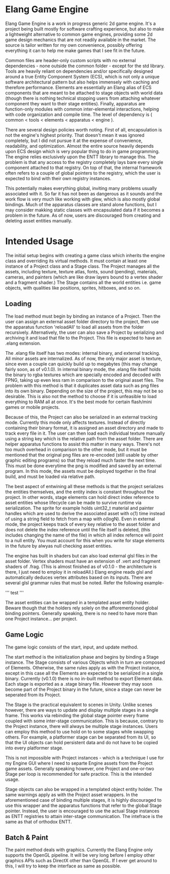 # Elang Game Engine

Elang Game Engine is a work in progress generic 2d game engine. It's a project being built mostly for software crafting experience, but also to make a lightweight alternative to common game engines, providing some 2d game design mechanics that are not readily available in the market. The source is tailor written for my own convenience, possibly offering everything it can to help me make games that I see fit in the future.

Common files are header-only custom scripts with no external dependencies - none outside the common folder - except for the std library. Tools are heavily reliant on dependencies and/or specifically designed around a true Entity Component System (ECS), which is not only a unique software architectural pattern but also helps immensely with caching and therefore performance. Elements are essentially an Elang alias of ECS components that are meant to be attached to stage objects with world data (though there is nothing technical stopping users from attaching whatever component they want to their stage entities). Finally, apparatus are function-only modules with common inter-elemental interactions, helping with code organization and compile time. The level of dependency is ( common < tools < elements < apparatus < engine ).

There are several design policies worth noting. First of all, encapsulation is not the engine's highest priority. That doesn't mean it was ignored completely, but I did not pursue it at the expense of convenience, readability, and optimization. Almost the entire source heavily depends upon ECS design which is very popular thing to do in game programming. The engine relies exclusively upon the ENTT library to manage this. The problem is that any access to the registry completely lays bare every single component attached to that registry. On top of that, the internal framework often refers to a couple of global pointers to the registry, which the user is expected to bind with their own registry instances. 

This potentially makes everything global, inviting many problems usually associated with it. So far it has not been as dangerous as it sounds and the work flow is very much like working with glew, which is also mostly global bindings. Much of the apparatus classes are stand alone functions, but I may consider makking static classes with encapsulated data if it becomes a problem in the future. As of now, users are discouraged from creating and deleting asset entities manually. 



# Intended Usage

The initial setup begins with creating a game class which inherits the engine class and overriding its virtual methods. It must contain at least one instance of a Project class and a Stage class. The Project manages all the assets, including texture, texture atlas, fonts, sound (pending), materials, cameras, and painters (which are like draw layers bound to a vertex shader and a fragment shader.) The Stage contains all the world entities i.e. game objects, with qualities like positions, sprites, hitboxes, and so on. 


## Loading

The load method must begin by binding an instance of a Project. Then the user can assign an external asset folder directory to the project, then use the apparatus function 'reloadAll' to load all assets from the folder recursively. Alternatively, the user can also save a Project by serializing and archiving it and load that file to the Project. This file is expected to have an .elang extension. 

The .elang file itself has two modes: internal binary, and external tracking. All minor assets are internalized. As of now, the only major asset is texture, since even a couple can quickly build up to megabytes (this may change fairly soon, as of v0.1.0). In internal binary mode, the .elang file itself holds the binary to rgba textures which are specially encoded and decoded with FPNG, taking up even less ram in comparison to the original asset files. The problem with this method is that it duplicates asset data such as png files into its own binary. Depending on the size of the project, this may not be so desirable. This is also not the method to choose if it is unfeasible to load everything to RAM all at once. It's the best mode for certain flash/mini games or mobile projects.

Because of this, the Project can also be serialized in an external tracking mode. Currently this mode only affects textures. Instead of directly containing their binary format, it is assigned an asset directory and made to track every file in it. The user can then load each individual texture manually using a string key which is the relative path from the asset folder. There are helper apparatus functions to assist this matter in many ways. There's not too much overhead in comparison to the other mode, but it must be mentioned that the original png files are re-encoded (still usable by other graphic editing programs) so that they reload much faster the next time. This must be done everytime the png is modified and saved by an external program. In this mode, the assets must be deployed together in the final build, and must be loaded via relative path. 

The best aspect of entwining all these methods is that the project serializes the entities themselves, and the entity index is constant throughout the project. In other words, stage elements can hold direct index reference to asset entities whose lifecycle can be made to survive runtime via serialization. The sprite for example holds uint32_t material and painter handles which are used to derive the associated asset with o(1) time instead of using a string field to fetch from a map with o(logN). Even in external mode, the project keeps track of every key relative to the asset folder and does not delete the index reference until the file itself is deleted, (this includes changing the name of the file) in which all index refernce will point to a null entity. You must account for this when you write for stage elements in the future by alwyas null checking asset entities.

The engine has built in shaders but can also load external glsl files in the asset folder. Vertex shaders must have an extension of .vert and fragment shaders of .frag. (This is almost finished as of v0.1.0 - the architecture is there, I just need to employ it in reloadAll.) Elang engine reads glsl and automatically deduces vertex attributes based on its inputs. There are several glsl grammar rules that must be noted. Refer the following example-

'''
test
'''


The asset entities can be wrapped in a templated asset entity holder. Beware though that the holders rely solely on the afforementioned global binding pointers. Generally speaking, there is no need to have more than one Project instance... per project.  


## Game Logic

The game logic consists of the start, input, and update method. 

The start method is the initialization phase and begins by binding a Stage instance. The Stage consists of various Objects which in turn are composed of Elements. Otherwise, the same rules apply as with the Project instance, except in this case all the Elements are expected to be serialized in a single binary. Currently (v0.1.0) there is no in-built method to export Element data. Each stage is exported as a .stage binary file. However they may soon become part of the Project binary in the future, since a stage can never be seperated from its Project.

The Stage is the practical equivalent to scenes in Unity. Unlike scenes however, there are ways to update and display multiple stages in a single frame. This works via rebinding the global stage pointer every frame coupled with some inter-stage communication. This is because, contrary to the Project instance, there will always be multiple stage instances. Users can employ this method to use hold on to some stages while swapping others. For example, a platformer stage can be separated from its UI, so that the UI objects can hold persistent data and do not have to be copied into every platformer stage. 

This is not impossible with Project instances - which is a technique I use for my Engine GUI where I need to separte Engine assets from the Project game assets. Generally speaking however, one Project and one-or-two Stage per loop is recommended for safe practice. This is the intended usage.

Stage objects can also be wrapped in a templated object entity holder. The same warnings apply as with the Project asset wrappers. In the aforementioned case of binding multiple stages, it is highly discouraged to use this wrapper and the apparatus functions that refer to the global Stage pointer. Instead, the user is encouraged to use the actual Stage instances as ENTT registries to attain inter-stage communication. The intefrace is the same as that of orthodox ENTT.


## Batch & Paint

The paint method deals with graphics. Currently the Elang Engine only supports the OpenGL pipeline. It will be very long before I employ other graphics APIs such as DirectX other than OpenGL. If I ever get around to this, I will try to keep the interface as same as possible. 




